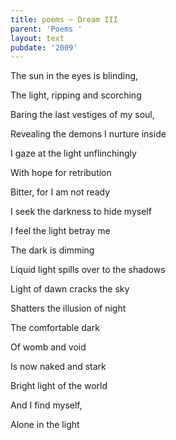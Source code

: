 ```yaml
---
title: poems ~ Dream III
parent: 'Poems '
layout: text
pubdate: '2009'
---
```

The sun in the eyes is blinding,

The light, ripping and scorching

Baring the last vestiges of my soul,

Revealing the demons I nurture inside

I gaze at the light unflinchingly

With hope for retribution

Bitter, for I am not ready

I seek the darkness to hide myself

I feel the light betray me

The dark is dimming

Liquid light spills over to the shadows

Light of dawn cracks the sky

Shatters the illusion of night

The comfortable dark

Of womb and void

Is now naked and stark

Bright light of the world

And I find myself,

Alone in the light
